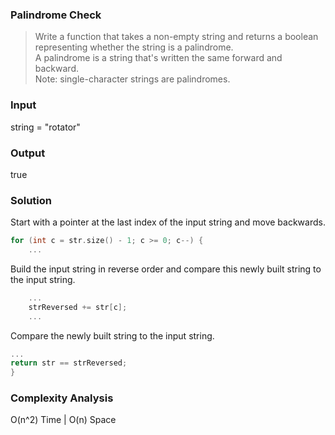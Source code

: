 ### Palindrome Check
> Write a function that takes a non-empty string and returns a boolean representing whether the string is a palindrome.<br/>
> A palindrome is a string that's written the same forward and backward.<br/>
> Note: single-character strings are palindromes.

### Input
string = "rotator"

### Output
true

### Solution
Start with a pointer at the last index of the input string and move backwards. 
```cpp
for (int c = str.size() - 1; c >= 0; c--) {
	...
```

Build the input string in reverse order and compare this newly built string to the input string.
```cpp
	...
	strReversed += str[c];
	...
```

Compare the newly built string to the input string.
```cpp
...
return str == strReversed;
}
```

### Complexity Analysis
O(n^2) Time | O(n) Space
